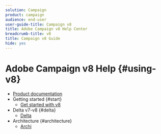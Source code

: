 ```yaml
---
solution: Campaign
product: campaign
audience: end-user
user-guide-title: Campaign v8
title: Adobe Campaign v8 Help Center
breadcrumb-title: v8
title: Campaign v8 Guide
hide: yes
---
```


# Adobe Campaign v8 Help {#using-v8}

+ [Product documentation](campaign-v8-home.md)
+ Getting started {#start}
  + [Get started with v8](getting-started/get-started-v8.md)
+ Delta v7-v8 {#delta}
  + [Delta](delta/deltav7v8.md)
+ Architecture {#architecture}
  + [Archi ](architecture/architecture-v8.md)